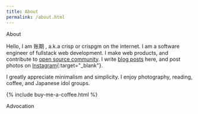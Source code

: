 ```yaml
---
title: About
permalink: /about.html
---
```

<div class="page-title">About</div>

Hello, I am 账期 , a.k.a crisp or crispgm on the internet. I am a software engineer of fullstack web development. I make web products, and contribute to [open source community](/project.html). I write [blog posts](/blog.html) here, and post photos on [Instagram](https://instagram.com/crispgm){:target="_blank"}.

I greatly appreciate minimalism and simplicity. I enjoy photography, reading, coffee, and Japanese idol groups.

{% include buy-me-a-coffee.html %}

<div class="page-title">Advocation</div>
